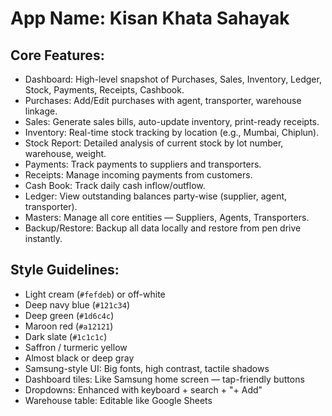 # **App Name**: Kisan Khata Sahayak

## Core Features:

- Dashboard: High-level snapshot of Purchases, Sales, Inventory, Ledger, Stock, Payments, Receipts, Cashbook.
- Purchases: Add/Edit purchases with agent, transporter, warehouse linkage.
- Sales: Generate sales bills, auto-update inventory, print-ready receipts.
- Inventory: Real-time stock tracking by location (e.g., Mumbai, Chiplun).
- Stock Report: Detailed analysis of current stock by lot number, warehouse, weight.
- Payments: Track payments to suppliers and transporters.
- Receipts: Manage incoming payments from customers.
- Cash Book: Track daily cash inflow/outflow.
- Ledger: View outstanding balances party-wise (supplier, agent, transporter).
- Masters: Manage all core entities — Suppliers, Agents, Transporters.
- Backup/Restore: Backup all data locally and restore from pen drive instantly.

## Style Guidelines:

- Light cream (`#fefdeb`) or off-white
- Deep navy blue (`#121c34`)
- Deep green (`#1d6c4c`)
- Maroon red (`#a12121`)
- Dark slate (`#1c1c1c`)
- Saffron / turmeric yellow
- Almost black or deep gray
- Samsung-style UI: Big fonts, high contrast, tactile shadows
- Dashboard tiles: Like Samsung home screen — tap-friendly buttons
- Dropdowns: Enhanced with keyboard + search + "+ Add"
- Warehouse table: Editable like Google Sheets